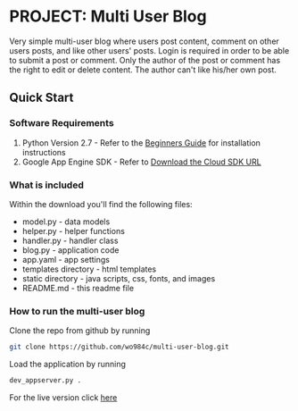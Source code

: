# PROJECT: Multi User Blog

Very simple multi-user blog where users post content, comment on other users posts, and like other users' posts. Login is required in order to be able to submit a post or comment. Only the author of the post or comment has the right to edit or delete content. The author can't like his/her own post.



## Quick Start
### Software Requirements
1. Python Version 2.7 - Refer to the [Beginners Guide](https://wiki.python.org/moin/BeginnersGuide/Download) for installation instructions
2. Google App Engine SDK - Refer to [Download the Cloud SDK URL](https://cloud.google.com/appengine/docs/standard/python/download)


### What is included

Within the download you'll find the following files:

* model.py - data models
* helper.py - helper functions
* handler.py - handler class
* blog.py - application code
* app.yaml - app settings
* templates directory - html templates
* static directory - java scripts, css, fonts, and images 
* README.md - this readme file

### How to run the multi-user blog

Clone the repo from github by running
``` sh
git clone https://github.com/wo984c/multi-user-blog.git

```
Load the application by running
``` sh
dev_appserver.py .

```

For the live version click [here](https://wo984c-mublog.appspot.com)

